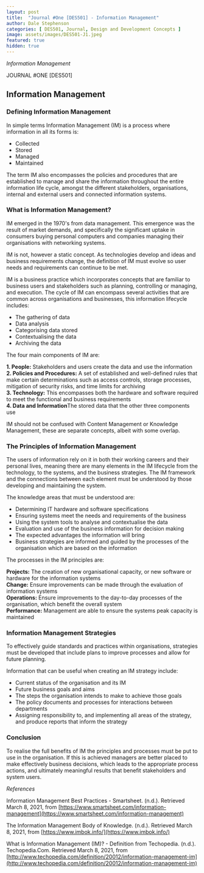 ```yaml
---
layout: post
title:  "Journal #One [DES501] - Information Management" 
author: Dale Stephenson
categories: [ DES501, Journal, Design and Development Concepts ]
image: assets/images/DES501-J1.jpeg
featured: true
hidden: true
---
```

<i>Information Management</i>

JOURNAL #ONE [DES501]

<h2>Information Management</h2>

<h3>Defining Information Management</h3>

In simple terms Information Management (IM) is a process where information in all its forms is: 

- Collected
- Stored
- Managed
- Maintained

The term IM also encompasses the policies and procedures that are established to manage and share the information throughout the entire information life cycle, amongst the different stakeholders, organisations, internal and external users and connected information systems.

<h3>What is Information Management?</h3> 

IM emerged in the 1970's from data management. This emergence was the result of market demands, and specifically the significant uptake in consumers buying personal computers and companies managing their organisations with networking systems. 

IM is not, however a static concept. As technologies develop and ideas and business requirements change, the definition of IM must evolve so user needs and requirements can continue to be met. 

IM is a business practice which incorporates concepts that are familiar to business users and stakeholders such as planning, controlling or managing, and execution. The cycle of IM can encompass several activities that are common across organisations and businesses, this information lifecycle includes:

- The gathering of data 
- Data analysis 
- Categorising data stored
- Contextualising the data
- Archiving the data 

The four main components of IM are:

<b>1. People:</b> Stakeholders and users create the data and use the information<br>
<b>2. Policies and Procedures:</b> A set of established and well-defined rules that make certain determinations such as access controls, storage processes, mitigation of security risks, and time limits for archiving<br> 
<b>3. Technology:</b> This encompasses both the hardware and software required to meet the functional and business requirements<br>
<b>4. Data and Information</b>The stored data that the other three components use

IM should not be confused with Content Management or Knowledge Management, these are separate concepts, albeit with some overlap.

<h3>The Principles of Information Management</h3> 

The users of information rely on it in both their working careers and their personal lives, meaning there are many elements in the IM lifecycle from the technology, to the systems, and the business strategies. The IM framework and the connections between each element must be understood by those developing and maintaining the system.

The knowledge areas that must be understood are:

- Determining IT hardware and software specifications 
- Ensuring systems meet the needs and requirements of the business 
- Using the system tools to analyse and contextualise the data 
- Evaluation and use of the business information for decision making
- The expected advantages the information will bring
- Business strategies are informed and guided by the processes of the organisation which are based on the information 

The processes in the IM principles are:

<b>Projects:</b> The creation of new organisational capacity, or new software or hardware for the information systems<br>
<b>Change:</b> Ensure improvements can be made through the evaluation of information systems<br>
<b>Operations:</b> Ensure improvements to the day-to-day processes of the organisation, which benefit the overall system<br>
<b>Performance:</b> Management are able to ensure the systems peak capacity is maintained <br>

<h3>Information Management Strategies</h3> 

To effectively guide standards and practices within organisations, strategies must be developed that include plans to improve processes and allow for future planning. 

Information that can be useful when creating an IM strategy include:

- Current status of the organisation and its IM
- Future business goals and aims
- The steps the organisation intends to make to achieve those goals 
- The policy documents and processes for interactions between departments
- Assigning responsibility to, and implementing all areas of the strategy, and produce reports that inform the strategy 

<h3>Conclusion</h3> 

To realise the full benefits of IM the principles and processes must be put to use in the organisation. If this is achieved managers are better placed to make effectively business decisions, which leads to the appropriate process actions, and ultimately meaningful results that benefit stakeholders and system users.   

<i>References</i>

Information Management Best Practices - Smartsheet. (n.d.). Retrieved March 8, 2021, from [https://www.smartsheet.com/information-management](https://www.smartsheet.com/information-management)

The Information Management Body of Knowledge. (n.d.). Retrieved March 8, 2021, from [https://www.imbok.info/](https://www.imbok.info/)

What is Information Management (IM)? - Definition from Techopedia. (n.d.). Techopedia.Com. Retrieved March 8, 2021, from [http://www.techopedia.com/definition/20012/information-management-im](http://www.techopedia.com/definition/20012/information-management-im)